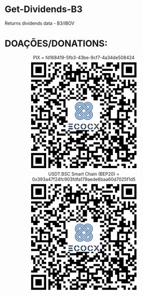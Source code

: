 # Get-Dividends-B3
Returns dividends data - B3/IBOV


# DOAÇÕES/DONATIONS:
<p align="center">
  PIX = fd168419-5fb3-43be-9cf7-4a34de508424<br>
  <img src="./pix.png" width="350" title="hover text"><br>
  USDT.BSC Smart Chain (BEP20) = 0x393a47f24fc903fdfa179aede6baa60d7025f1d5<br>
  <img src="./pix.png" width="350" title="hover text"><br>
</p>





